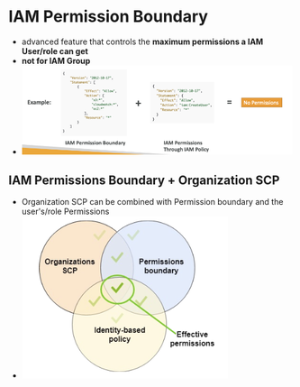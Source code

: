 
# IAM Permission Boundary

- advanced feature that controls the **maximum permissions a IAM User/role can get**
- **not for IAM Group**
- ![image1](../../img/Pasted_image_20240426171440.png)



## IAM Permissions Boundary + Organization SCP

- Organization SCP can be combined with Permission boundary and the user's/role Permissions
- ![image2](../../img/Pasted_image_20240426172305.png)
